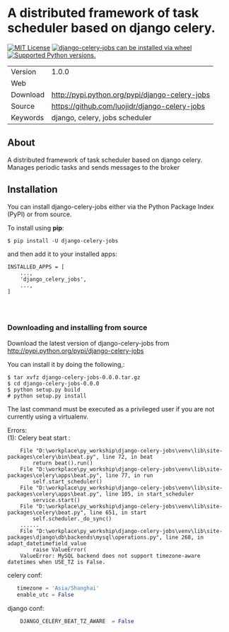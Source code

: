A distributed framework of task scheduler  based on django celery.
===============================================================

[![MIT License](https://img.shields.io/pypi/l/django-celery-jobs.svg)](https://opensource.org/licenses/MIT)
[![django-celery-jobs can be installed via wheel](https://img.shields.io/pypi/wheel/django-celery-jobs.svg)](http://pypi.python.org/pypi/django-celery-jobs/)
[![Supported Python versions.](https://img.shields.io/pypi/pyversions/django-celery-jobs.svg)](http://pypi.python.org/pypi/django-celery-jobs/)

|          |                                                  |   
| ---------|:-------------------------------------------------| 
| Version  |1.0.0                                             | 
| Web      |                                                  |  
| Download |<http://pypi.python.org/pypi/django-celery-jobs>  |  
| Source   |<https://github.com/luojidr/django-celery-jobs>   | 
| Keywords |django, celery, jobs scheduler                    | 


About
-----

A distributed framework of task scheduler  based on django celery. Manages periodic tasks and sends messages to the broker

Installation
------------

You can install django-celery-jobs either via the Python Package Index
(PyPI) or from source.

To install using **pip**:

``` {.sh}
$ pip install -U django-celery-jobs
```

and then add it to your installed apps:

``` {.python}
INSTALLED_APPS = [
    ...,
    'django_celery_jobs',
    ...,
]


```
``` {.python}
    
```

### Downloading and installing from source

Download the latest version of django-celery-jobs from
<http://pypi.python.org/pypi/django-celery-jobs>

You can install it by doing the following,:

    $ tar xvfz django-celery-jobs-0.0.0.tar.gz
    $ cd django-celery-jobs-0.0.0
    $ python setup.py build
    # python setup.py install

The last command must be executed as a privileged user if you are not
currently using a virtualenv.

Errors:  
(1): Celery beat start :  
```
    File "D:\workplace\py_workship\django-celery-jobs\venv\lib\site-packages\celery\bin\beat.py", line 72, in beat
        return beat().run()
    File "D:\workplace\py_workship\django-celery-jobs\venv\lib\site-packages\celery\apps\beat.py", line 77, in run
        self.start_scheduler()
    File "D:\workplace\py_workship\django-celery-jobs\venv\lib\site-packages\celery\apps\beat.py", line 105, in start_scheduler
        service.start()
    File "D:\workplace\py_workship\django-celery-jobs\venv\lib\site-packages\celery\beat.py", line 651, in start
        self.scheduler._do_sync()
    ......
    File "D:\workplace\py_workship\django-celery-jobs\venv\lib\site-packages\django\db\backends\mysql\operations.py", line 268, in adapt_datetimefield_value
        raise ValueError(
    ValueError: MySQL backend does not support timezone-aware datetimes when USE_TZ is False.
```  

celery conf:  
 ```python
    timezone = 'Asia/Shanghai'  
    enable_utc = False 
```  
django conf:  
```python
    DJANGO_CELERY_BEAT_TZ_AWARE  = False
```
